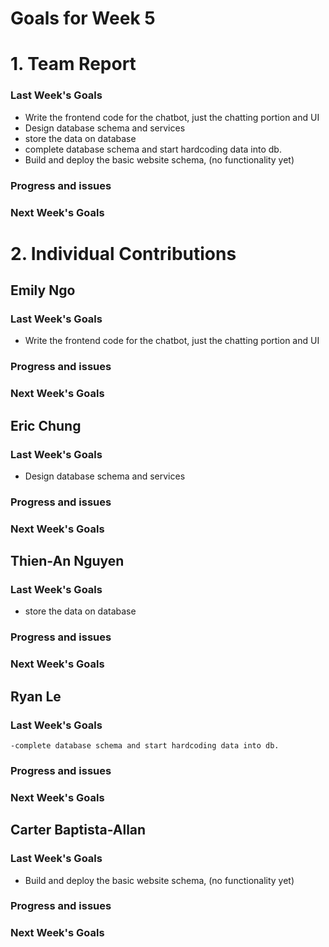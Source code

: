 # Goals for Week 5

# 1. Team Report
<status update for TA here>

<agenda for team meeting here>

### Last Week's Goals
- Write the frontend code for the chatbot, just the chatting portion and UI
- Design database schema and services
- store the data on database
- complete database schema and start hardcoding data into db.
- Build and deploy the basic website schema, (no functionality yet)
### Progress and issues

### Next Week's Goals

# 2. Individual Contributions
## Emily Ngo
### Last Week's Goals
- Write the frontend code for the chatbot, just the chatting portion and UI

### Progress and issues

### Next Week's Goals

## Eric Chung
### Last Week's Goals
- Design database schema and services
### Progress and issues

### Next Week's Goals


## Thien-An Nguyen
### Last Week's Goals
- store the data on database
### Progress and issues

### Next Week's Goals


## Ryan Le
### Last Week's Goals
    -complete database schema and start hardcoding data into db.
### Progress and issues

### Next Week's Goals


## Carter Baptista-Allan
### Last Week's Goals
- Build and deploy the basic website schema, (no functionality yet)
### Progress and issues

### Next Week's Goals


